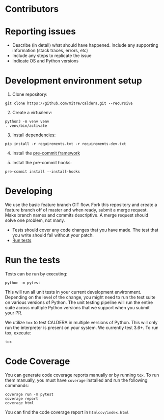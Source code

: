 # Contributors

# Reporting issues
* Describe (in detail) what should have happened. Include any supporting information (stack traces, errors, etc)
* Include any steps to replicate the issue
* Indicate OS and Python versions

# Development environment setup
1. Clone repository:
```
git clone https://github.com/mitre/caldera.git --recursive
```

2. Create a virtualenv:
```
python3 -m venv venv
. venv/bin/activate
```

3. Install dependencies:
```
pip install -r requirements.txt -r requirements-dev.txt
```

4. Install the [pre-commit framework](https://pre-commit.com/#install)

5. Install the pre-commit hooks:
```
pre-commit install --install-hooks
```

# Developing
We use the basic feature branch GIT flow. Fork this repository and create a feature branch off of master and when ready, submit a merge request. Make branch names and commits descriptive. A merge request should solve one problem, not many.

* Tests should cover any code changes that you have made. The test that you write should fail without your patch.
* [Run tests](#run-the-tests)

# Run the tests
Tests can be run by executing:
```
python -m pytest
```
This will run all unit tests in your current development environment. Depending on the level of the change, you might need to run the test suite on various versions of Python. The unit testing pipeline will run the entire suite across multiple Python versions that we support when you submit your PR.

We utilize `tox` to test CALDERA in multiple versions of Python. This will only run the interpreter is present on your system. We currently test 3.6+. To run tox, execute:
```
tox
```

# Code Coverage
You can generate code coverage reports manually or by running `tox`. To run them manually, you must have `coverage` installed and run the following commands:
```
coverage run -m pytest
coverage report
coverage html
```
You can find the code coverage report in `htmlcov/index.html`